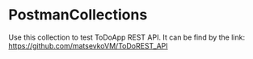 # PostmanCollections
Use this collection to test ToDoApp REST API. It can be find by the link: https://github.com/matsevkoVM/ToDoREST_API
